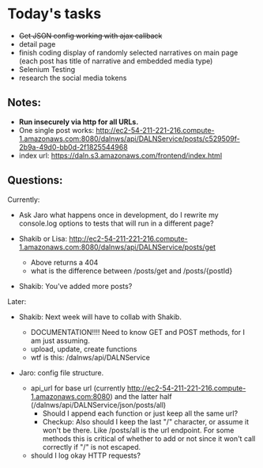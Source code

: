 # Today's tasks
- ~~Get JSON config working with ajax callback~~
- detail page
- finish coding display of randomly selected narratives on main page (each post has title of narrative and embedded media type)
- Selenium Testing
- research the social media tokens

## Notes:
- **Run insecurely via http for all URLs.**
- One single post works: http://ec2-54-211-221-216.compute-1.amazonaws.com:8080/dalnws/api/DALNService/posts/c529509f-2b9a-49d0-bb0d-2f1825544968
- index url: https://daln.s3.amazonaws.com/frontend/index.html

## Questions:

Currently:

- Ask Jaro what happens once in development, do I rewrite my console.log options to tests that will run in a different page?

- Shakib or Lisa: http://ec2-54-211-221-216.compute-1.amazonaws.com:8080/dalnws/api/DALNService/posts/get
    - Above returns a 404
    - what is the difference between /posts/get and /posts/{postId}

- Shakib: You've added more posts?


Later:        

- Shakib: Next week will have to collab with Shakib.
    - DOCUMENTATION!!!! Need to know GET and POST methods, for I am just assuming.
    - upload, update, create functions
    - wtf is this: /dalnws/api/DALNService

- Jaro: config file structure.
    - api_url for base url (currently http://ec2-54-211-221-216.compute-1.amazonaws.com:8080) and the latter half (/dalnws/api/DALNService/json/posts/all)
        - Should I append each function or just keep all the same url?
        - Checkup: Also should I keep the last "/" character, or assume it won't be there. Like /posts/all is the url endpoint. For some methods this is critical of whether to add or not since it won't call correctly if "/" is not escaped.
    - should I log okay HTTP requests?

